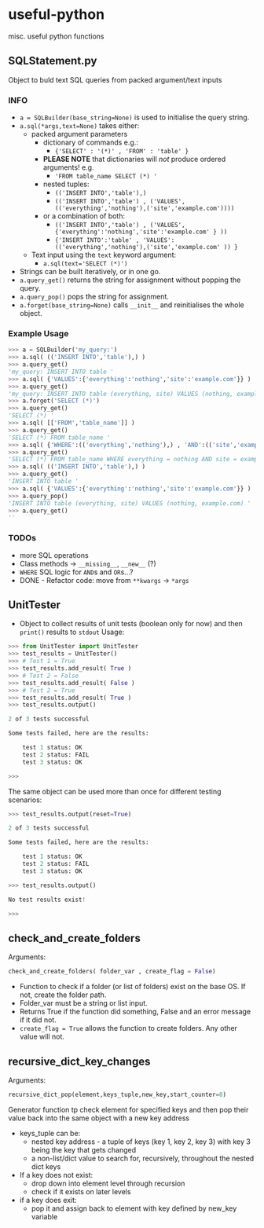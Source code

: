 # useful-python
misc. useful python functions

## SQLStatement.py
Object to buld text SQL queries from packed argument/text inputs

### INFO
- `a = SQLBuilder(base_string=None)` is used to initialise the query string.
- `a.sql(*args,text=None)` takes either:
    - packed argument parameters
        - dictionary of commands e.g.:
            - `{'SELECT' : '(*)' , 'FROM' : 'table' }`
        - **PLEASE NOTE** that dictionaries will *_not_* produce ordered arguments! e.g.
            - `'FROM table_name SELECT (*) '`
        - nested tuples:
            - `(('INSERT INTO','table'),)`
            - `(('INSERT INTO','table') , ('VALUES',(('everything','nothing'),('site','example.com'))))`
        - or a combination of both:
            - `(('INSERT INTO','table') , ('VALUES',{'everything':'nothing','site':'example.com' } ))`
            - `{'INSERT INTO':'table' , 'VALUES': (('everything','nothing'),('site','example.com' )) }`
    - Text input using the `text` keyword argument:
        - `a.sql(text='SELECT (*)')`
- Strings can be built iteratively, or in one go.
- `a.query_get()` returns the string for assignment without popping the query.
- `a.query_pop()` pops the string for assignment.
- `a.forget(base_string=None)` calls `__init__` and reinitialises the whole object.

### Example Usage
```python
>>> a = SQLBuilder('my_query:')
>>> a.sql( (('INSERT INTO','table'),) )
>>> a.query_get()
'my_query: INSERT INTO table '
>>> a.sql( {'VALUES':{'everything':'nothing','site':'example.com'}} )
>>> a.query_get()
'my_query: INSERT INTO table (everything, site) VALUES (nothing, example.com) '
>>> a.forget('SELECT (*)')
>>> a.query_get()
'SELECT (*) '
>>> a.sql( [['FROM','table_name']] )
>>> a.query_get()
'SELECT (*) FROM table_name '
>>> a.sql( {'WHERE':(('everything','nothing'),) , 'AND':(('site','example.com'),)})
>>> a.query_get()
'SELECT (*) FROM table_name WHERE everything = nothing AND site = example.com  '
>>> a.sql( (('INSERT INTO','table'),) )
>>> a.query_get()
'INSERT INTO table '
>>> a.sql( {'VALUES':{'everything':'nothing','site':'example.com'}} )
>>> a.query_pop()
'INSERT INTO table (everything, site) VALUES (nothing, example.com) '
>>> a.query_get()
''
```
### TODOs
- more SQL operations
- Class methods -> `__missing__`, `__new__` (?)
- `WHERE` SQL logic for `AND`s and `OR`s...?
- DONE - Refactor code: move from `**kwargs` -> `*args`

## UnitTester
- Object to collect results of unit tests (boolean only for now) and then `print()` results to `stdout`
Usage:
```python
>>> from UnitTester import UnitTester
>>> test_results = UnitTester()
>>> # Test 1 = True
>>> test_results.add_result( True )
>>> # Test 2 = False
>>> test_results.add_result( False )
>>> # Test 2 = True
>>> test_results.add_result( True )
>>> test_results.output()

2 of 3 tests successful

Some tests failed, here are the results:

    test 1 status: OK
    test 2 status: FAIL
    test 3 status: OK

>>>
```
The same object can be used more than once for different testing scenarios:
```python
>>> test_results.output(reset=True)

2 of 3 tests successful

Some tests failed, here are the results:

    test 1 status: OK
    test 2 status: FAIL
    test 3 status: OK

>>> test_results.output()

No test results exist!

>>> 
```
## check_and_create_folders
Arguments:
```python
check_and_create_folders( folder_var , create_flag = False)
```
- Function to check if a folder (or list of folders) exist on the base OS. If not, create the folder path.
- Folder_var must be a string or list input.
- Returns True if the function did something, False and an error message if it did not.
- `create_flag = True` allows the function to create folders. Any other value will not.

## recursive_dict_key_changes
Arguments:
```python
recursive_dict_pop(element,keys_tuple,new_key,start_counter=0)
```
Generator function tp check element for specified keys and then pop their value back into the same object with a new key address
- keys_tuple can be:
	- nested key address - a tuple of keys (key 1, key 2, key 3) with key 3 being the key that gets changed
	- a non-list/dict value to search for, recursively, throughout the nested dict keys
- If a key does not exist:
	- drop down into element level through recursion
	- check if it exists on later levels
- if a key does exit:
	- pop it and assign back to element with key defined by new_key variable
